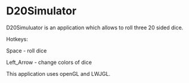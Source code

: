# D20Simulator

D20Simuluator is an application which allows to roll three 20 sided dice.


Hotkeys:

Space - roll dice

Left_Arrow - change colors of dice


This application uses openGL and LWJGL.
